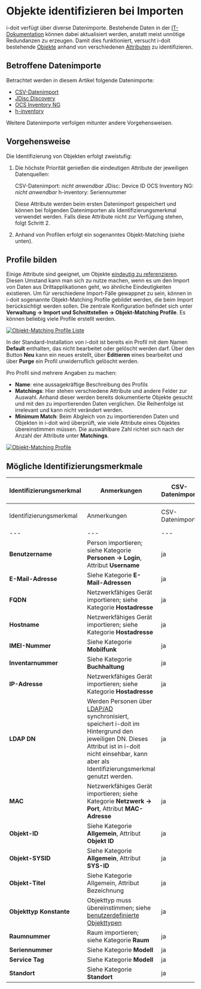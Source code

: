 # Objekte identifizieren bei Importen

i-doit verfügt über diverse Datenimporte. Bestehende Daten in der [IT-Dokumentation](../glossar.md) können dabei aktualisiert werden, anstatt meist unnötige Redundanzen zu erzeugen. Damit dies funktioniert, versucht i-doit bestehende [Objekte](../grundlagen/struktur-it-dokumentation.md) anhand von verschiedenen [Attributen](../grundlagen/struktur-it-dokumentation.md) zu identifizieren.

## Betroffene Datenimporte

Betrachtet werden in diesem Artikel folgende Datenimporte:

*   [CSV-Datenimport](csv-datenimport/index.md)
*   [JDisc Discovery](jdisc-discovery.md)
*   [OCS Inventory NG](../i-doit-pro-add-ons/ocs-inventory-ng.md)
*   [h-inventory](h-inventory.md)

Weitere Datenimporte verfolgen mitunter andere Vorgehensweisen.

## Vorgehensweise

Die Identifizierung von Objekten erfolgt zweistufig:

1. Die höchste Priorität genießen die eindeutigen Attribute der jeweiligen Datenquellen:

    CSV-Datenimport: _nicht anwendbar_
    JDisc: Device ID
    OCS Inventory NG: _nicht anwendbar_
    h-inventory: Seriennummer

    Diese Attribute werden beim ersten Datenimport gespeichert und können bei folgenden Datenimporten als Identifizierungsmerkmal verwendet werden. Falls diese Attribute nicht zur Verfügung stehen, folgt Schritt 2.

2. Anhand von Profilen erfolgt ein sogenanntes Objekt-Matching (siehe unten).

## Profile bilden

Einige Attribute sind geeignet, um Objekte [eindeutig zu referenzieren](../grundlagen/eindeutige-referenzierungen.md). Diesen Umstand kann man sich zu nutze machen, wenn es um den Import von Daten aus Drittapplikationen geht, wo ähnliche Eindeutigkeiten existieren. Um für verschiedene Import-Fälle gewappnet zu sein, können in i-doit sogenannte Objekt-Matching Profile gebildet werden, die beim Import berücksichtigt werden sollen. Die zentrale Konfiguration befindet sich unter **Verwaltung → Import und Schnittstellen → Objekt-Matching Profile**. Es können beliebig viele Profile erstellt werden.

[![Objekt-Matching Profile Liste](../assets/images/de/daten-konsolidieren/objekt-import/1-obji.png)](../assets/images/de/daten-konsolidieren/objekt-import/1-obji.png)

In der Standard-Installation von i-doit ist bereits ein Profil mit dem Namen **Default** enthalten, das nicht bearbeitet oder gelöscht werden darf. Über den Button **Neu** kann ein neues erstellt, über **Editieren** eines bearbeitet und über **Purge** ein Profil unwiderruflich gelöscht werden.

Pro Profil sind mehrere Angaben zu machen:

*   **Name**: eine aussagekräftige Beschreibung des Profils
*   **Matchings**: Hier stehen verschiedene Attribute und andere Felder zur Auswahl. Anhand dieser werden bereits dokumentierte Objekte gesucht und mit den zu importierenden Daten verglichen. Die Reihenfolge ist irrelevant und kann nicht verändert werden.
*   **Minimum Match**: Beim Abgleich von zu importierenden Daten und Objekten in i-doit wird überprüft, wie viele Attribute eines Objektes übereinstimmen müssen. Die auswählbare Zahl richtet sich nach der Anzahl der Attribute unter **Matchings**.

[![Objekt-Matching Profile](../assets/images/de/daten-konsolidieren/objekt-import/2-obji.png)](../assets/images/de/daten-konsolidieren/objekt-import/2-obji.png)

## Mögliche Identifizierungsmerkmale

| Identifizierungsmerkmal | Anmerkungen | CSV-Datenimport | JDisc | OCS Inventory NG | h-inventory |
| --- | --- | --- | --- | --- | --- |
| Identifizierungsmerkmal | Anmerkungen | CSV-Datenimport | JDisc | OCS Inventory NG | h-inventory |
| --- | --- | --- | --- | --- | --- |
| **Benutzername** | Person importieren; siehe Kategorie **Personen → Login**, Attribut **Username** | ja  | nein | nein | nein |
| **E-Mail-Adresse** | Siehe Kategorie **E-Mail-Adressen** | ja  | nein | nein | nein |
| **FQDN** | Netzwerkfähiges Gerät importieren; siehe Kategorie **Hostadresse** | ja  | ja  | ja  | ja  |
| **Hostname** | Netzwerkfähiges Gerät importieren; siehe Kategorie **Hostadresse** | ja  | ja  | ja  | ja  |
| **IMEI-Nummer** | Siehe Kategorie **Mobilfunk** | ja  | nein | nein | nein |
| **Inventarnummer** | Siehe Kategorie **Buchhaltung** | ja  | nein | nein | nein |
| **IP-Adresse** | Netzwerkfähiges Gerät importieren; siehe Kategorie **Hostadresse** | ja  | ja  | nein | nein |
| **LDAP DN** | Werden Personen über [LDAP/AD](../benutzerauthentifizierung-und-verwaltung/ldap-verzeichnis/index.md) synchronisiert, speichert i-doit im Hintergrund den jeweiligen DN. Dieses Attribut ist in i-doit nicht einsehbar, kann aber als Identifizierungsmerkmal genutzt werden. | ja  | nein | nein | nein |
| **MAC** | Netzwerkfähiges Gerät importieren; siehe Kategorie **Netzwerk → Port**, Attribut **MAC-Adresse** | ja  | ja  | ja  | ja  |
| **Objekt-ID** | Siehe Kategorie **Allgemein**, Attribut **Objekt ID** | ja  | nein | nein | nein |
| **Objekt-SYSID** | Siehe Kategorie **Allgemein**, Attribut **SYS-ID** | ja  | nein | nein | nein |
| **Objekt-Titel** | Siehe Kategorie Allgemein, Attribut Bezeichnung | ja  | ja  | ja  | ja  |
| **Objekttyp Konstante** | Objekttyp muss übereinstimmen; siehe [benutzerdefinierte Objekttypen](../grundlagen/benutzerdefinierte-objekttypen.md) | ja  | nein | ja  | nein |
| **Raumnummer** | Raum importieren; siehe Kategorie **Raum** | ja  | nein | nein | nein |
| **Seriennummer** | Siehe Kategorie **Modell** | ja  | ja  | ja  | ja  |
| **Service Tag** | Siehe Kategorie **Modell** | ja  | nein | nein | nein |
| **Standort** | Siehe Kategorie **Standort** | ja  | nein | nein | nein |
